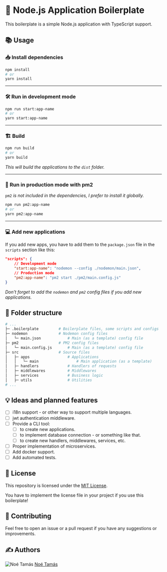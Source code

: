 # 📝 Node.js Application Boilerplate

This boilerplate is a simple Node.js application with TypeScript support.

## 📚 Usage

### 📥 Install dependencies

```bash
npm install
# or
yarn install
```
---

### 🛠️ Run in development mode

```bash
npm run start:app-name
# or
yarn start:app-name
```
---

### 🏗️ Build

```bash
npm run build
# or
yarn build
```
_This will build the applications to the `dist` folder._

---

### 🚀 Run in production mode with pm2

`pm2` _is not included in the dependencies, I prefer to install it globally._

```bash
npm run pm2:app-name
# or
yarn pm2:app-name
```
---

### 💻 Add new applications

If you add new apps, you have to add them to the `package.json` file in the `scripts` section like this:

```json
"scripts": {
	// Development mode
	"start:app-name": "nodemon --config ./nodemon/main.json",
	// Production mode
	"pm2:app-name": "pm2 start ./pm2/main.config.js"
}
```

_Don't forget to add the `nodemon` and `pm2` config files if you add new applications._

## 📂 Folder structure

```bash
# ...
├─ .boilerplate			# Boilerplate files, some scripts and configs
├─ nodemon				# Nodemon config files
│   └─ main.json			# Main (as a template) config file
├─ pm2					# PM2 config files
│   └─ main.config.js		# Main (as a template) config file
├─ src					# Source files
│   ├─ apps					# Applications
│   │   └─ main 				# Main application (as a template)
│   ├─ handlers 			# Handlers of requests
│   ├─ middlewares			# Middlewares
│   ├─ services 			# Business logic
│   ├─ utils 				# Utilities
# ...
```

## 💡 Ideas and planned features

- [ ] i18n support - or other way to support multiple languages.
- [ ] jwt authentication middleware.
- [ ] Provide a CLI tool:
  - [ ] to create new applications.
  - [ ] to implement database connection - or something like that.
  - [ ] to create new handlers, middlewares, services, etc.
- [ ] Proper implementation of microservices.
- [ ] Add docker support.
- [ ] Add automated tests.

## 📄 License

This repository is licensed under the [MIT License](./LICENSE).

You have to implement the license file in your project if you use this boilerplate!

## 🤝 Contributing

Feel free to open an issue or a pull request if you have any suggestions or improvements.

## ✍️ Authors

![Noé Tamás](https://github.com/Xertium.png?size=20) [Noé Tamás](https://github.com/Xertium)
